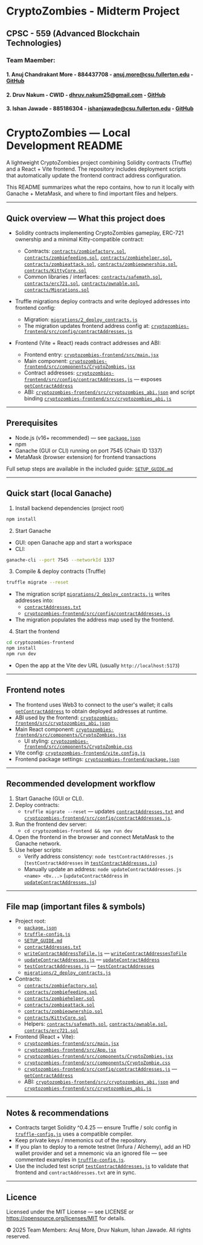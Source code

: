 # CryptoZombies - Midterm Project 
## CPSC - 559 (Advanced Blockchain Technologies)

### Team Maember: 

#### 1. Anuj Chandrakant More   - 884437708  - anuj.more@csu.fullerton.edu  -  <a href="https://github.com/OfficialAnujMore" target="_blank">GitHub</a>    
#### 2. Druv Nakum              - CWID       - dhruv.nakum25@gmail.com      -  <a href="https://github.com/https://github.com/red-star25" target="_blank">GitHub</a>  
#### 3. Ishan Jawade            - 885186304 - ishanjawade@csu.fullerton.edu -  <a href="https://github.com/IshanJawade" target="_blank">GitHub</a>

# CryptoZombies — Local Development README

A lightweight CryptoZombies project combining Solidity contracts (Truffle) and a React + Vite frontend. The repository includes deployment scripts that automatically update the frontend contract address configuration.

This README summarizes what the repo contains, how to run it locally with Ganache + MetaMask, and where to find important files and helpers.

---

## Quick overview — What this project does

- Solidity contracts implementing CryptoZombies gameplay, ERC-721 ownership and a minimal Kitty-compatible contract:
  - Contracts: [`contracts/zombiefactory.sol`](contracts/zombiefactory.sol), [`contracts/zombiefeeding.sol`](contracts/zombiefeeding.sol), [`contracts/zombiehelper.sol`](contracts/zombiehelper.sol), [`contracts/zombieattack.sol`](contracts/zombieattack.sol), [`contracts/zombieownership.sol`](contracts/zombieownership.sol), [`contracts/KittyCore.sol`](contracts/KittyCore.sol)
  - Common libraries / interfaces: [`contracts/safemath.sol`](contracts/safemath.sol), [`contracts/erc721.sol`](contracts/erc721.sol), [`contracts/ownable.sol`](contracts/ownable.sol), [`contracts/Migrations.sol`](contracts/Migrations.sol)

- Truffle migrations deploy contracts and write deployed addresses into frontend config:
  - Migration: [`migrations/2_deploy_contracts.js`](migrations/2_deploy_contracts.js)
  - The migration updates frontend address config at: [`cryptozombies-frontend/src/config/contractAddresses.js`](cryptozombies-frontend/src/config/contractAddresses.js)

- Frontend (Vite + React) reads contract addresses and ABI:
  - Frontend entry: [`cryptozombies-frontend/src/main.jsx`](cryptozombies-frontend/src/main.jsx)
  - Main component: [`cryptozombies-frontend/src/components/CryptoZombies.jsx`](cryptozombies-frontend/src/components/CryptoZombies.jsx)
  - Contract addresses: [`cryptozombies-frontend/src/config/contractAddresses.js`](cryptozombies-frontend/src/config/contractAddresses.js) — exposes [`getContractAddress`](cryptozombies-frontend/src/config/contractAddresses.js)
  - ABI: [`cryptozombies-frontend/src/cryptozombies_abi.json`](cryptozombies-frontend/src/cryptozombies_abi.json) and script binding [`cryptozombies-frontend/src/cryptozombies_abi.js`](cryptozombies-frontend/src/cryptozombies_abi.js)

---

## Prerequisites

- Node.js (v16+ recommended) — see [`package.json`](package.json)
- npm
- Ganache (GUI or CLI) running on port 7545 (Chain ID 1337)
- MetaMask (browser extension) for frontend transactions

Full setup steps are available in the included guide: [`SETUP_GUIDE.md`](SETUP_GUIDE.md)

---

## Quick start (local Ganache)

1. Install backend dependencies (project root)
```bash
npm install
```

2. Start Ganache
- GUI: open Ganache app and start a workspace
- CLI:
```bash
ganache-cli --port 7545 --networkId 1337
```

3. Compile & deploy contracts (Truffle)
```bash
truffle migrate --reset
```
- The migration script [`migrations/2_deploy_contracts.js`](migrations/2_deploy_contracts.js) writes addresses into:
  - [`contractAddresses.txt`](contractAddresses.txt)
  - [`cryptozombies-frontend/src/config/contractAddresses.js`](cryptozombies-frontend/src/config/contractAddresses.js)
- The migration populates the address map used by the frontend.

4. Start the frontend
```bash
cd cryptozombies-frontend
npm install
npm run dev
```
- Open the app at the Vite dev URL (usually `http://localhost:5173`)

---

## Frontend notes

- The frontend uses Web3 to connect to the user's wallet; it calls [`getContractAddress`](cryptozombies-frontend/src/config/contractAddresses.js) to obtain deployed addresses at runtime.
- ABI used by the frontend: [`cryptozombies-frontend/src/cryptozombies_abi.json`](cryptozombies-frontend/src/cryptozombies_abi.json)
- Main React component: [`cryptozombies-frontend/src/components/CryptoZombies.jsx`](cryptozombies-frontend/src/components/CryptoZombies.jsx)
  - UI styling: [`cryptozombies-frontend/src/components/CryptoZombie.css`](cryptozombies-frontend/src/components/CryptoZombie.css)
- Vite config: [`cryptozombies-frontend/vite.config.js`](cryptozombies-frontend/vite.config.js)
- Frontend package settings: [`cryptozombies-frontend/package.json`](cryptozombies-frontend/package.json)

---

## Recommended development workflow

1. Start Ganache (GUI or CLI).
2. Deploy contracts:
   - `truffle migrate --reset` — updates [`contractAddresses.txt`](contractAddresses.txt) and [`cryptozombies-frontend/src/config/contractAddresses.js`](cryptozombies-frontend/src/config/contractAddresses.js).
3. Run the frontend dev server:
   - `cd cryptozombies-frontend && npm run dev`
4. Open the frontend in the browser and connect MetaMask to the Ganache network.
5. Use helper scripts:
   - Verify address consistency: `node testContractAddresses.js` (`testContractAddresses` in [`testContractAddresses.js`](testContractAddresses.js))
   - Manually update an address: `node updateContractAddresses.js <name> <0x...>` (`updateContractAddress` in [`updateContractAddresses.js`](updateContractAddresses.js))

---

## File map (important files & symbols)

- Project root:
  - [`package.json`](package.json)
  - [`truffle-config.js`](truffle-config.js)
  - [`SETUP_GUIDE.md`](SETUP_GUIDE.md)
  - [`contractAddresses.txt`](contractAddresses.txt)
  - [`writeContractAddressToFile.js`](writeContractAddressToFile.js) — [`writeContractAddressesToFile`](writeContractAddressToFile.js)
  - [`updateContractAddresses.js`](updateContractAddresses.js) — [`updateContractAddress`](updateContractAddresses.js)
  - [`testContractAddresses.js`](testContractAddresses.js) — [`testContractAddresses`](testContractAddresses.js)
  - [`migrations/2_deploy_contracts.js`](migrations/2_deploy_contracts.js)
- Contracts:
  - [`contracts/zombiefactory.sol`](contracts/zombiefactory.sol)
  - [`contracts/zombiefeeding.sol`](contracts/zombiefeeding.sol)
  - [`contracts/zombiehelper.sol`](contracts/zombiehelper.sol)
  - [`contracts/zombieattack.sol`](contracts/zombieattack.sol)
  - [`contracts/zombieownership.sol`](contracts/zombieownership.sol)
  - [`contracts/KittyCore.sol`](contracts/KittyCore.sol)
  - Helpers: [`contracts/safemath.sol`](contracts/safemath.sol), [`contracts/ownable.sol`](contracts/ownable.sol), [`contracts/erc721.sol`](contracts/erc721.sol)
- Frontend (React + Vite):
  - [`cryptozombies-frontend/src/main.jsx`](cryptozombies-frontend/src/main.jsx)
  - [`cryptozombies-frontend/src/App.jsx`](cryptozombies-frontend/src/App.jsx)
  - [`cryptozombies-frontend/src/components/CryptoZombies.jsx`](cryptozombies-frontend/src/components/CryptoZombies.jsx)
  - [`cryptozombies-frontend/src/components/CryptoZombie.css`](cryptozombies-frontend/src/components/CryptoZombie.css)
  - [`cryptozombies-frontend/src/config/contractAddresses.js`](cryptozombies-frontend/src/config/contractAddresses.js) — [`getContractAddress`](cryptozombies-frontend/src/config/contractAddresses.js)
  - ABI: [`cryptozombies-frontend/src/cryptozombies_abi.json`](cryptozombies-frontend/src/cryptozombies_abi.json) and [`cryptozombies-frontend/src/cryptozombies_abi.js`](cryptozombies-frontend/src/cryptozombies_abi.js)

---

## Notes & recommendations

- Contracts target Solidity ^0.4.25 — ensure Truffle / solc config in [`truffle-config.js`](truffle-config.js) uses a compatible compiler.
- Keep private keys / mnemonics out of the repository.
- If you plan to deploy to a remote testnet (Infura / Alchemy), add an HD wallet provider and set a mnemonic via an ignored file — see commented examples in [`truffle-config.js`](truffle-config.js).
- Use the included test script [`testContractAddresses.js`](testContractAddresses.js) to validate that frontend and `contractAddresses.txt` are in sync.

---

## Licence
Licensed under the MIT License — see LICENSE or https://opensource.org/licenses/MIT for details.

© 2025 Team Members: Anuj More, Druv Nakum, Ishan Jawade. All rights reserved.